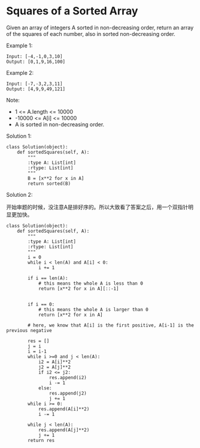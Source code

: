 # Squares of a Sorted Array

Given an array of integers A sorted in non-decreasing order, return an array of the squares of each number, also in sorted non-decreasing order.

 

Example 1:

```
Input: [-4,-1,0,3,10]
Output: [0,1,9,16,100]
```

Example 2:

```
Input: [-7,-3,2,3,11]
Output: [4,9,9,49,121]
``` 

Note:

+ 1 <= A.length <= 10000
+ -10000 <= A[i] <= 10000
+ A is sorted in non-decreasing order.


Solution 1:

```
class Solution(object):
    def sortedSquares(self, A):
        """
        :type A: List[int]
        :rtype: List[int]
        """
        B = [x**2 for x in A]
        return sorted(B)
```

Solution 2:

开始审题的时候，没注意A是排好序的。所以大致看了答案之后，用一个双指针明显更加快。

```
class Solution(object):
    def sortedSquares(self, A):
        """
        :type A: List[int]
        :rtype: List[int]
        """
        i = 0
        while i < len(A) and A[i] < 0:
            i += 1
            
        if i == len(A):
            # this means the whole A is less than 0
            return [x**2 for x in A][::-1]
        
        
        if i == 0:
            # this means the whole A is larger than 0
            return [x**2 for x in A]
        
        # here, we know that A[i] is the first positive, A[i-1] is the previous negative
        
        res = []
        j = i
        i = i-1
        while i >=0 and j < len(A):
            i2 = A[i]**2
            j2 = A[j]**2
            if i2 <= j2:
                res.append(i2)
                i -= 1
            else:
                res.append(j2)
                j += 1
        while i >= 0:
            res.append(A[i]**2)
            i -= 1
        
        while j < len(A):
            res.append(A[j]**2)
            j += 1
        return res
```